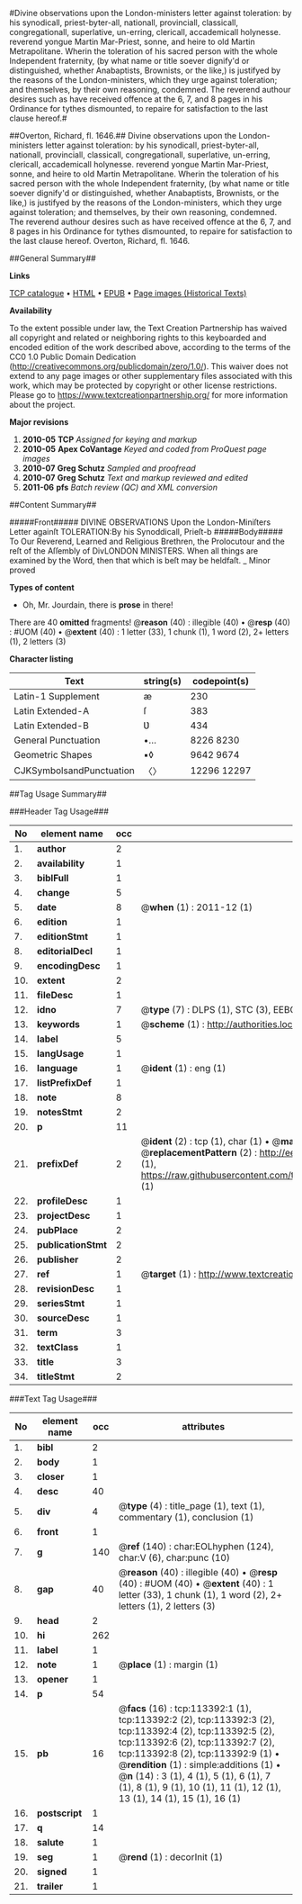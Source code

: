 #Divine observations upon the London-ministers letter against toleration: by his synodicall, priest-byter-all, nationall, provinciall, classicall, congregationall, superlative, un-erring, clericall, accademicall holynesse. reverend yongue Martin Mar-Priest, sonne, and heire to old Martin Metrapolitane. Wherin the toleration of his sacred person with the whole Independent fraternity, (by what name or title soever dignify'd or distinguished, whether Anabaptists, Brownists, or the like,) is justifyed by the reasons of the London-ministers, which they urge against toleration; and themselves, by their own reasoning, condemned. The reverend authour desires such as have received offence at the 6, 7, and 8 pages in his Ordinance for tythes dismounted, to repaire for satisfaction to the last clause hereof.#

##Overton, Richard, fl. 1646.##
Divine observations upon the London-ministers letter against toleration: by his synodicall, priest-byter-all, nationall, provinciall, classicall, congregationall, superlative, un-erring, clericall, accademicall holynesse. reverend yongue Martin Mar-Priest, sonne, and heire to old Martin Metrapolitane. Wherin the toleration of his sacred person with the whole Independent fraternity, (by what name or title soever dignify'd or distinguished, whether Anabaptists, Brownists, or the like,) is justifyed by the reasons of the London-ministers, which they urge against toleration; and themselves, by their own reasoning, condemned. The reverend authour desires such as have received offence at the 6, 7, and 8 pages in his Ordinance for tythes dismounted, to repaire for satisfaction to the last clause hereof.
Overton, Richard, fl. 1646.

##General Summary##

**Links**

[TCP catalogue](http://www.ota.ox.ac.uk/tcp/)  • 
[HTML](http://tei.it.ox.ac.uk/tcp/Texts-HTML/free/A90/A90234.html)  • 
[EPUB](http://tei.it.ox.ac.uk/tcp/Texts-EPUB/free/A90/A90234.epub) • 
[Page images (Historical Texts)](https://historicaltexts.jisc.ac.uk/eebo-99861261e)

**Availability**

To the extent possible under law, the Text Creation Partnership has waived all copyright and related or neighboring rights to this keyboarded and encoded edition of the work described above, according to the terms of the CC0 1.0 Public Domain Dedication (http://creativecommons.org/publicdomain/zero/1.0/). This waiver does not extend to any page images or other supplementary files associated with this work, which may be protected by copyright or other license restrictions. Please go to https://www.textcreationpartnership.org/ for more information about the project.

**Major revisions**

1. __2010-05__ __TCP__ *Assigned for keying and markup*
1. __2010-05__ __Apex CoVantage__ *Keyed and coded from ProQuest page images*
1. __2010-07__ __Greg Schutz__ *Sampled and proofread*
1. __2010-07__ __Greg Schutz__ *Text and markup reviewed and edited*
1. __2011-06__ __pfs__ *Batch review (QC) and XML conversion*

##Content Summary##

#####Front#####
DIVINE OBSERVATIONS Upon the London-Miniſters Letter againſt TOLERATION:By his Synoddicall, Prieſt-b
#####Body#####
To Our Reverend, Learned and Religious Brethren, the Prolocutour and the reſt of the Aſſembly of DivLONDON MINISTERS. When all things are examined by the Word, then that which is beſt may be heldfaſt.
    _ Minor proved

**Types of content**

  * Oh, Mr. Jourdain, there is **prose** in there!

There are 40 **omitted** fragments! 
 @__reason__ (40) : illegible (40)  •  @__resp__ (40) : #UOM (40)  •  @__extent__ (40) : 1 letter (33), 1 chunk (1), 1 word (2), 2+ letters (1), 2 letters (3)

**Character listing**


|Text|string(s)|codepoint(s)|
|---|---|---|
|Latin-1 Supplement|æ|230|
|Latin Extended-A|ſ|383|
|Latin Extended-B|Ʋ|434|
|General Punctuation|•…|8226 8230|
|Geometric Shapes|▪◊|9642 9674|
|CJKSymbolsandPunctuation|〈〉|12296 12297|

##Tag Usage Summary##

###Header Tag Usage###

|No|element name|occ|attributes|
|---|---|---|---|
|1.|__author__|2||
|2.|__availability__|1||
|3.|__biblFull__|1||
|4.|__change__|5||
|5.|__date__|8| @__when__ (1) : 2011-12 (1)|
|6.|__edition__|1||
|7.|__editionStmt__|1||
|8.|__editorialDecl__|1||
|9.|__encodingDesc__|1||
|10.|__extent__|2||
|11.|__fileDesc__|1||
|12.|__idno__|7| @__type__ (7) : DLPS (1), STC (3), EEBO-CITATION (1), PROQUEST (1), VID (1)|
|13.|__keywords__|1| @__scheme__ (1) : http://authorities.loc.gov/ (1)|
|14.|__label__|5||
|15.|__langUsage__|1||
|16.|__language__|1| @__ident__ (1) : eng (1)|
|17.|__listPrefixDef__|1||
|18.|__note__|8||
|19.|__notesStmt__|2||
|20.|__p__|11||
|21.|__prefixDef__|2| @__ident__ (2) : tcp (1), char (1)  •  @__matchPattern__ (2) : ([0-9\-]+):([0-9IVX]+) (1), (.+) (1)  •  @__replacementPattern__ (2) : http://eebo.chadwyck.com/downloadtiff?vid=$1&page=$2 (1), https://raw.githubusercontent.com/textcreationpartnership/Texts/master/tcpchars.xml#$1 (1)|
|22.|__profileDesc__|1||
|23.|__projectDesc__|1||
|24.|__pubPlace__|2||
|25.|__publicationStmt__|2||
|26.|__publisher__|2||
|27.|__ref__|1| @__target__ (1) : http://www.textcreationpartnership.org/docs/. (1)|
|28.|__revisionDesc__|1||
|29.|__seriesStmt__|1||
|30.|__sourceDesc__|1||
|31.|__term__|3||
|32.|__textClass__|1||
|33.|__title__|3||
|34.|__titleStmt__|2||


###Text Tag Usage###

|No|element name|occ|attributes|
|---|---|---|---|
|1.|__bibl__|2||
|2.|__body__|1||
|3.|__closer__|1||
|4.|__desc__|40||
|5.|__div__|4| @__type__ (4) : title_page (1), text (1), commentary (1), conclusion (1)|
|6.|__front__|1||
|7.|__g__|140| @__ref__ (140) : char:EOLhyphen (124), char:V (6), char:punc (10)|
|8.|__gap__|40| @__reason__ (40) : illegible (40)  •  @__resp__ (40) : #UOM (40)  •  @__extent__ (40) : 1 letter (33), 1 chunk (1), 1 word (2), 2+ letters (1), 2 letters (3)|
|9.|__head__|2||
|10.|__hi__|262||
|11.|__label__|1||
|12.|__note__|1| @__place__ (1) : margin (1)|
|13.|__opener__|1||
|14.|__p__|54||
|15.|__pb__|16| @__facs__ (16) : tcp:113392:1 (1), tcp:113392:2 (2), tcp:113392:3 (2), tcp:113392:4 (2), tcp:113392:5 (2), tcp:113392:6 (2), tcp:113392:7 (2), tcp:113392:8 (2), tcp:113392:9 (1)  •  @__rendition__ (1) : simple:additions (1)  •  @__n__ (14) : 3 (1), 4 (1), 5 (1), 6 (1), 7 (1), 8 (1), 9 (1), 10 (1), 11 (1), 12 (1), 13 (1), 14 (1), 15 (1), 16 (1)|
|16.|__postscript__|1||
|17.|__q__|14||
|18.|__salute__|1||
|19.|__seg__|1| @__rend__ (1) : decorInit (1)|
|20.|__signed__|1||
|21.|__trailer__|1||
